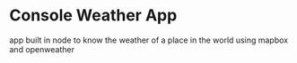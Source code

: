 # Console Weather App

app built in node to know the weather of a place in the world using mapbox and openweather
